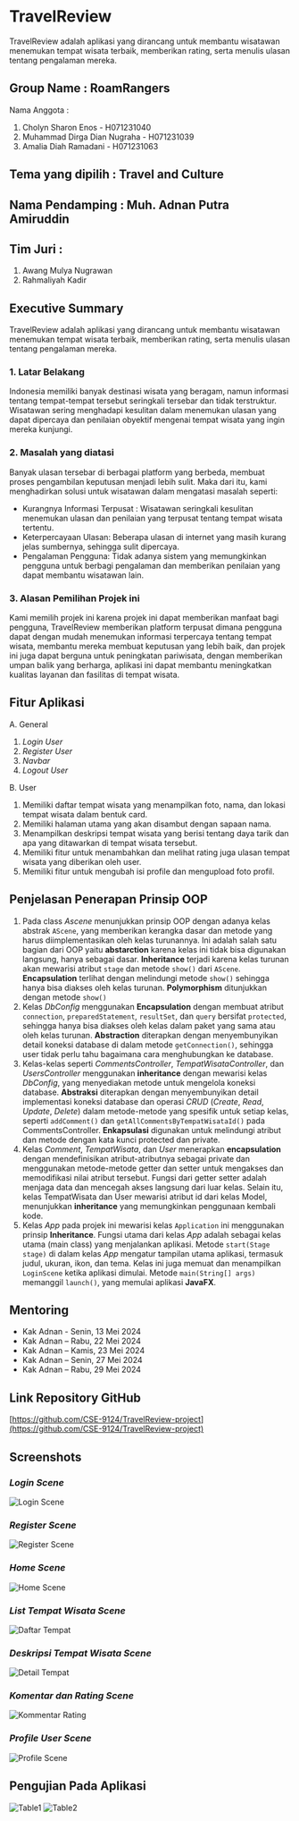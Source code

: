 # TravelReview

TravelReview adalah aplikasi yang dirancang untuk membantu wisatawan menemukan tempat wisata terbaik, memberikan rating, serta menulis ulasan tentang pengalaman mereka.

## Group Name : RoamRangers
Nama Anggota :

  1. Cholyn Sharon Enos - H071231040
  2. Muhammad Dirga Dian Nugraha - H071231039
  3. Amalia Diah Ramadani - H071231063

## Tema yang dipilih : Travel and Culture
## Nama Pendamping : Muh. Adnan Putra Amiruddin
## Tim Juri :

  1. Awang Mulya Nugrawan
  2. Rahmaliyah Kadir

## Executive Summary
TravelReview adalah aplikasi yang dirancang untuk membantu wisatawan menemukan tempat wisata terbaik, memberikan rating, serta menulis ulasan tentang pengalaman mereka.

### 1. Latar Belakang
Indonesia memiliki banyak destinasi wisata yang beragam, namun informasi tentang tempat-tempat tersebut seringkali tersebar dan tidak terstruktur. Wisatawan sering menghadapi kesulitan dalam menemukan ulasan yang dapat dipercaya dan penilaian obyektif mengenai tempat wisata yang ingin mereka kunjungi.

### 2. Masalah yang diatasi
Banyak ulasan tersebar di berbagai platform yang berbeda, membuat proses pengambilan keputusan menjadi lebih sulit. Maka dari itu, kami menghadirkan solusi untuk wisatawan dalam mengatasi masalah seperti:

- Kurangnya Informasi Terpusat : Wisatawan seringkali kesulitan menemukan ulasan dan penilaian yang terpusat tentang tempat wisata tertentu.
- Keterpercayaan Ulasan: Beberapa ulasan di internet yang masih kurang jelas sumbernya, sehingga sulit dipercaya.
- Pengalaman Pengguna: Tidak adanya sistem yang memungkinkan pengguna untuk berbagi pengalaman dan memberikan penilaian yang dapat membantu wisatawan lain.

### 3. Alasan Pemilihan Projek ini
Kami memilih projek ini karena projek ini dapat memberikan manfaat bagi pengguna, TravelReview memberikan platform terpusat dimana pengguna dapat dengan mudah menemukan informasi terpercaya tentang tempat wisata, membantu mereka membuat keputusan yang lebih baik, dan projek ini juga dapat berguna untuk peningkatan pariwisata, dengan memberikan umpan balik yang berharga, aplikasi ini dapat membantu meningkatkan kualitas layanan dan fasilitas di tempat wisata.

## Fitur Aplikasi
A. General
  1. *Login User*
  2. *Register User*
  3. *Navbar*
  4. *Logout User*

B. User
  1. Memiliki daftar tempat wisata yang menampilkan foto, nama, dan lokasi tempat wisata dalam bentuk card.
  2. Memiliki halaman utama yang akan disambut dengan sapaan nama.
  3. Menampilkan deskripsi tempat wisata yang berisi tentang daya tarik dan apa yang ditawarkan di tempat wisata tersebut.
  4. Memiliki fitur untuk menambahkan dan melihat rating juga ulasan tempat wisata yang diberikan oleh user.
  5. Memiliki fitur untuk mengubah isi profile dan mengupload foto profil.

## Penjelasan Penerapan Prinsip OOP
1. Pada class *Ascene* menunjukkan prinsip OOP dengan adanya kelas abstrak `AScene`, yang memberikan kerangka dasar dan metode yang harus diimplementasikan oleh kelas turunannya. Ini adalah salah satu bagian dari OOP yaitu **abstarction** karena kelas ini tidak bisa digunakan langsung, hanya sebagai dasar. **Inheritance** terjadi karena kelas turunan akan mewarisi atribut `stage` dan metode `show()` dari `AScene`. **Encapsulation** terlihat dengan melindungi metode `show()` sehingga hanya bisa diakses oleh kelas turunan. **Polymorphism** ditunjukkan dengan metode `show()`
2. Kelas *DbConfig* menggunakan **Encapsulation** dengan membuat atribut `connection`, `preparedStatement`, `resultSet`, dan `query` bersifat `protected`, sehingga hanya bisa diakses oleh kelas dalam paket yang sama atau oleh kelas turunan. **Abstraction** diterapkan dengan menyembunyikan detail koneksi database di dalam metode `getConnection()`, sehingga user tidak perlu tahu bagaimana cara menghubungkan ke database.
3. Kelas-kelas seperti *CommentsController*, *TempatWisataController*, dan *UsersController* menggunakan **inheritance** dengan mewarisi kelas *DbConfig*, yang menyediakan metode untuk mengelola koneksi database. **Abstraksi** diterapkan dengan menyembunyikan detail implementasi koneksi database dan operasi *CRUD* (*Create*, *Read*, *Update*, *Delete*) dalam metode-metode yang spesifik untuk setiap kelas, seperti `addComment()` dan `getAllCommentsByTempatWisataId()` pada CommentsController. **Enkapsulasi** digunakan untuk melindungi atribut dan metode dengan kata kunci protected dan private.
4. Kelas *Comment*, *TempatWisata*, dan *User* menerapkan **encapsulation** dengan mendefinisikan atribut-atributnya sebagai private dan menggunakan metode-metode getter dan setter untuk mengakses dan memodifikasi nilai atribut tersebut. Fungsi dari getter setter adalah menjaga data dan mencegah akses langsung dari luar kelas. Selain itu, kelas TempatWisata dan User mewarisi atribut id dari kelas Model, menunjukkan **inheritance** yang memungkinkan penggunaan kembali kode.
5. Kelas *App* pada projek ini mewarisi kelas `Application` ini menggunakan prinsip **Inheritance**. Fungsi utama dari kelas *App* adalah sebagai kelas utama (main class) yang menjalankan aplikasi. Metode `start(Stage stage)` di dalam kelas *App* mengatur tampilan utama aplikasi, termasuk judul, ukuran, ikon, dan tema. Kelas ini juga memuat dan menampilkan `LoginScene` ketika aplikasi dimulai. Metode `main(String[] args)` memanggil `launch()`, yang memulai aplikasi **JavaFX**.

## Mentoring
- Kak Adnan - Senin, 13 Mei 2024
- Kak Adnan – Rabu, 22 Mei 2024
- Kak Adnan – Kamis, 23 Mei 2024
- Kak Adnan – Senin, 27 Mei 2024
- Kak Adnan – Rabu, 29 Mei 2024

## Link Repository GitHub
[https://github.com/CSE-9124/TravelReview-project](https://github.com/CSE-9124/TravelReview-project)

## Screenshots
### *Login Scene*
![Login Scene](readme\LoginScene.jpg)

### *Register Scene*
![Register Scene](readme\RegisterScene.jpg)

### *Home Scene*
![Home Scene](readme\HomeScene.jpg)

### *List Tempat Wisata Scene*
![Daftar Tempat](readme\DaftarTempatWisata.jpg)

### *Deskripsi Tempat Wisata Scene*
![Detail Tempat](readme\DetailTempatWisata.jpg)

### *Komentar dan Rating Scene*
![Kommentar Rating](readme\RatingUlasan.jpg)

### *Profile User Scene*
![Profile Scene](readme\ProfileScene.jpg)

## Pengujian Pada Aplikasi
![Table1](readme\Table1.png)
![Table2](readme\Table2.png)
